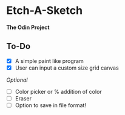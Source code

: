 # Etch-A-Sketch
**The Odin Project**

## To-Do
- [x] A simple paint like program
- [x] User can input a custom size grid canvas

*Optional*
- [ ] Color picker or % addition of color
- [ ] Eraser
- [ ] Option to save in file format!
